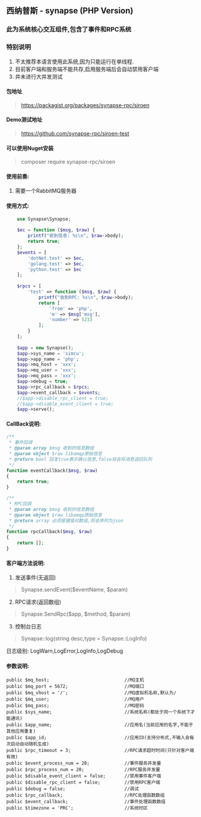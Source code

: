 ## 西纳普斯 - synapse (PHP Version)

### 此为系统核心交互组件,包含了事件和RPC系统

### 特别说明
1. 不太推荐本语言使用此系统,因为只能运行在单线程.
2. 目前客户端和服务端不能共存,启用服务端后会自动禁用客户端
3. 并未进行大并发测试

#### 包地址
> https://packagist.org/packages/synapse-rpc/siroen

#### Demo测试地址
> https://github.com/synapse-rpc/siroen-test

#### 可以使用Nuget安装
> composer require synapse-rpc/siroen

#### 使用前奏:
1. 需要一个RabbitMQ服务器

#### 使用方式:
```PHP
    use Synapse\Synapse;
    
    $ec = function ($msg, $raw) {
        printf("收到信息: %s\n", $raw->body);
        return true;
    };
    $events = [
        'dotNet.test' => $ec,
        'golang.test' => $ec,
        'python.test' => $ec
    ];
    
    $rpcs = [
        'test' => function ($msg, $raw) {
            printf("收到RPC: %s\n", $raw->body);
            return [
                'from' => 'php',
                'm' => $msg['msg'],
                'number' => 5233
            ];
        }
    ];
    
    $app = new Synapse();
    $app->sys_name = 'simcu';
    $app->app_name = 'php';
    $app->mq_host = 'xxx';
    $app->mq_user = 'xxx';
    $app->mq_pass = 'xxx';
    $app->debug = true;
    $app->rpc_callback = $rpcs;
    $app->event_callback = $events;
    //$app->disable_rpc_client = true;
    //$app->disable_event_client = true;
    $app->serve();
```

#### CallBack说明:
```PHP
/**
 * 事件回调
 * @param array $msg 收到的信息数组
 * @param object $raw libamqp原始信息
 * @return bool 回复true表示确认信息,false将会将消息送回队列
 */
function eventCallback($msg, $raw)
{
    return true;
}

/**
 * RPC回调
 * @param array $msg 收到的信息数组
 * @param object $raw libamqp原始信息
 * @return array 必须是键值对数组,将会序列为json
 */
function rpcCallback($msg, $raw)
{
    return [];
}
```

#### 客户端方法说明:
1. 发送事件(无返回)
> Synapse.sendEvent($eventName, $param)

2. RPC请求(返回数组)
> Synapse.SendRpc($app, $method, $param)

3. 控制台日志
> Synapse::log(string desc,type = Synapse::LogInfo)

日志级别: LogWarn,LogError,LogInfo,LogDebug

#### 参数说明:

```
public $mq_host;                            //MQ主机
public $mq_port = 5672;                     //MQ端口
public $mq_vhost = '/';                     //MQ虚拟机名称,默认为/
public $mq_user;                            //MQ用户
public $mq_pass;                            //MQ密码
public $sys_name;                           //系统名称(都处于同一个系统下才能通讯)
public $app_name;                           //应用名(当前应用的名字,不能于其他应用重复)
public $app_id;                             //应用ID(支持分布式,不输入会每次启动自动随机生成)
public $rpc_timeout = 3;                    //RPC请求超时时间(只针对客户端有效)
public $event_process_num = 20;             //事件服务并发量
public $rpc_process_num = 20;               //RPC服务并发量
public $disable_event_client = false;       //禁用事件客户端
public $disable_rpc_client = false;         //禁用RPC客户端
public $debug = false;                      //调试
public $rpc_callback;                       //RPC处理函数数组
public $event_callback;                     //事件处理函数数组
public $timezone = 'PRC';                   //系统时区

```
